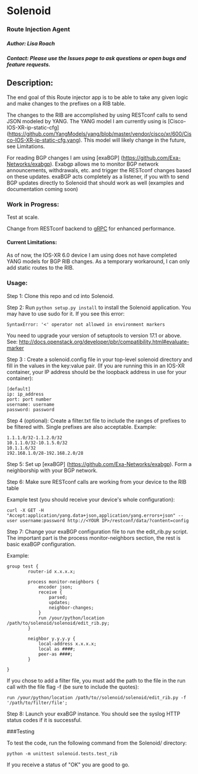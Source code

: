 # Solenoid
### Route Injection Agent
##### Author: Lisa Roach
##### Contact: Please use the Issues page to ask questions or open bugs and feature requests. 

## Description:

The end goal of this Route injector app is to be able to take any given logic and 
make changes to the prefixes on a RIB table.

The changes to the RIB are accomplished by using RESTconf calls to send JSON modeled by YANG. The YANG model I am currently using is [Cisco-IOS-XR-ip-static-cfg] (https://github.com/YangModels/yang/blob/master/vendor/cisco/xr/600/Cisco-IOS-XR-ip-static-cfg.yang). This model will likely change in the future, see Limitations.

For reading BGP changes I am using [exaBGP] (https://github.com/Exa-Networks/exabgp). Exabgp allows me to monitor BGP network announcements, withdrawals, etc. and trigger the RESTconf changes based on these updates. exaBGP acts completely as a listener, if you with to send BGP updates directly to Solenoid that should work as well (examples and documentation coming soon)

### Work in Progress:


Test at scale.

Change from RESTconf backend to [gRPC](http://www.grpc.io/docs/tutorials/basic/python.html) for enhanced performance.

#### Current Limitations:

As of now, the IOS-XR 6.0 device I am using does not have completed YANG models
for BGP RIB changes. As a temporary workaround, I can only add static routes
to the RIB.


### Usage:

Step 1: Clone this repo and cd into Solenoid.

Step 2: Run ```python setup.py install``` to install the Solenoid application. You may have to use sudo for it. If you see this error: 

`SyntaxError: '<' operator not allowed in environment markers`

You need to upgrade your version of setuptools to version 17.1 or above. See: http://docs.openstack.org/developer/pbr/compatibility.html#evaluate-marker

Step 3 : Create a solenoid.config file in your top-level solenoid directory and fill in the values in the key:value pair. (If you are running this in an IOS-XR container, your IP address should be the loopback address in use for your container):

```
[default]
ip: ip_address
port: port number
username: username
password: password
```

Step 4 (optional): Create a filter.txt file to include the ranges of prefixes to be filtered with. Single prefixes are also acceptable. Example:

```
1.1.1.0/32-1.1.2.0/32
10.1.1.0/32-10.1.5.0/32
10.1.1.6/32
192.168.1.0/28-192.168.2.0/28
```

Step 5: Set up [exaBGP] (https://github.com/Exa-Networks/exabgp). Form a neighborship with your BGP network. 

Step 6: Make sure RESTconf calls are working from your device to the RIB table

Example test (you should receive your device's whole configuration):

```
curl -X GET -H "Accept:application/yang.data+json,application/yang.errors+json" --user username:password http://<YOUR IP>/restconf/data/?content=config
```

Step 7: Change your exaBGP configuration file to run the edit_rib.py script. The important part is the process monitor-neighbors section, the rest is basic exaBGP configuration.


Example:

```
group test {
        router-id x.x.x.x;

        process monitor-neighbors {
            encoder json;
            receive {
                parsed;
                updates;
                neighbor-changes;
            }
            run /your/python/location /path/to/solenoid/solenoid/edit_rib.py;
        }

        neighbor y.y.y.y {
            local-address x.x.x.x;
            local as ####;
            peer-as ####;
        }

}

```

If you chose to add a filter file, you must add the path to the file in the run call with the file flag -f (be sure to include the quotes):

```
run /your/python/location /path/to//solenoid/solenoid/edit_rib.py -f '/path/to/filter/file';
```

Step 8: Launch your exaBGP instance. You should see the syslog HTTP status codes if it is successful. 

###Testing

To test the code, run the following command from the Solenoid/ directory:

```
python -m unittest solenoid.tests.test_rib
```

If you receive a status of "OK" you are good to go. 
